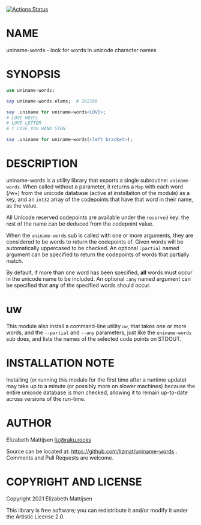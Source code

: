 [![Actions Status](https://github.com/lizmat/uniname-words/workflows/test/badge.svg)](https://github.com/lizmat/uniname-words/actions)

NAME
====

uniname-words - look for words in unicode character names

SYNOPSIS
========

```raku
use uniname-words;

say uniname-words.elems;  # 262166

say .uniname for uniname-words<LOVE>;
# LOVE HOTEL
# LOVE LETTER
# I LOVE YOU HAND SIGN

say .uniname for uniname-words(<left bracket>);
```

DESCRIPTION
===========

uniname-words is a utility library that exports a single subroutine: `uniname-words`. When called without a parameter, it returns a `Map` with each word (/w+) from the unicode database (active at installation of the module) as a key, and an `int32` array of the codepoints that have that word in their name, as the value.

All Unicode reserved codepoints are available under the `reserved` key: the rest of the name can be deduced from the codepoint value.

When the `uniname-words` sub is called with one or more arguments, they are considered to be words to return the codepoints of. Given words will be automatically uppercased to be checked. An optional `:partial` named argument can be specified to return the codepoints of words that partially match.

By default, if more than one word has been specified, **all** words must occur in the unicode name to be included. An optional `:any` named argument can be specified that **any** of the specified words should occur.

uw
==

This module also install a command-line utility `uw`, that takes one or more words, and the `--partial` and `--any` parameters, just like the `uniname-words` sub does, and lists the names of the selected code points on STDOUT.

INSTALLATION NOTE
=================

Installing (or running this module for the first time after a runtime update) may take up to a minute (or possibly more on slower machines) because the entire unicode database is *then* checked, allowing it to remain up-to-date across versions of the run-time.

AUTHOR
======

Elizabeth Mattijsen <liz@raku.rocks>

Source can be located at: https://github.com/lizmat/uniname-words . Comments and Pull Requests are welcome.

COPYRIGHT AND LICENSE
=====================

Copyright 2021 Elizabeth Mattijsen

This library is free software; you can redistribute it and/or modify it under the Artistic License 2.0.

